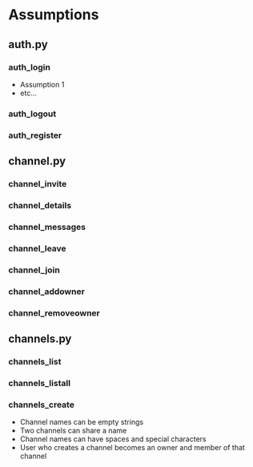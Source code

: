 # Assumptions

## auth.py

### auth_login
- Assumption 1
- etc...

### auth_logout

### auth_register


## channel.py

### channel_invite

### channel_details

### channel_messages

### channel_leave

### channel_join

### channel_addowner

### channel_removeowner


## channels.py

### channels_list

### channels_listall

### channels_create
- Channel names can be empty strings
- Two channels can share a name
- Channel names can have spaces and special characters
- User who creates a channel becomes an owner and member of that channel
